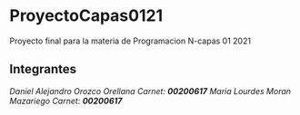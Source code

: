# ProyectoCapas0121
Proyecto final para la materia de Programacion N-capas 01 2021
## Integrantes
_Daniel Alejandro Orozco Orellana Carnet: **00200617**_
_Maria Lourdes Moran Mazariego    Carnet: **00200617**_
